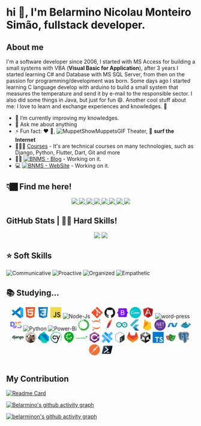 # hi 👋, I'm Belarmino Nicolau Monteiro Simão, fullstack developer.
  
## About me

I'm a software developer since 2006, I started with MS Access for building a small systems with VBA (**Visual Basic for Application**), after 3 years I started learning C# and Database with MS SQL Server, from then on the passion for programming/development was born.
Some days ago I started learning C language develop with arduino to build a small system that measures the temperature and send it by e-mail to the responsible sector.
I also did some things in Java, but just for fun 😄. 
Another cool stuff about me: I love to learn and exchange experiences and knowledges. 📖

- 🌱 I’m currently improving my knowledges.
- 💬 Ask me about anything
- ⚡ Fun fact: ❤️ 🐶, ![MuppetShowMuppetsGIF](https://github.com/belarminon/belarminon/assets/35656300/a96f6963-c65b-4b8e-840f-a2e0650899b1)
 Theater, 🛜 **surf the Internet** 
- 👨🏼‍🏫 [Courses](https://www.treinaweb.com.br/cursos-online?q=fagner+pinheiro) - It's are technical courses on many technologies, such as Django, Python, Flutter, Dart, Git and more
- ✍🏼 [![BNMS - Blog](https://img.shields.io/static/v1?label=BNMS&message=Blog&color=2ea44f&style=for-the-badge)](https://bnms.com.br/blog) - Working on it.
- 💻 [![BNMS - WebSite](https://img.shields.io/static/v1?label=BNMS&message=WebSite&color=2ea44f&style=for-the-badge)](https://bnms.com.br) - Working on it.

## 👇🏿 Find me here!

<div align="center"> 
  <a href="https://github.com/belarminon/" target="_blank">
    <img src="https://img.shields.io/badge/-Github-000?style=for-the-badge&logo=Github&logoColor=white" target="_blank">
  </a>
  <a href="https://www.linkedin.com/in/belarmino-nicolau-monteiro-sim%C3%A3o-30117522/" target="_blank">
    <img src="https://img.shields.io/badge/-LinkedIn-blue?style=for-the-badge&logo=Linkedin&logoColor=white" target="_blank">
  </a>
  <a href="https://www.facebook.com/belarmino.simao/" target="_blank">
    <img src="https://img.shields.io/badge/Facebook-Follow-blue?style=for-the-badge&logo=facebook" target="_blank">
  </a>
  <a href="https://twitter.com/belarminonsimao/" target="_blank">
    <img src="https://img.shields.io/badge/-Twitter-1ca0f1?style=for-the-badge&labelColor=1ca0f1&logo=twitter&logoColor=white" target="_blank">
  </a>
  <a href="https://www.instagram.com/belarmino_nicolau/?hl=pt_BR/" target="_blank">
    <img src="https://img.shields.io/badge/-Instagram-purple?style=for-the-badge&logo=instagram&logoColor=white" target="_blank">
  </a>
  <a href="https://web.dio.me/users/belarmino_nicolau/" target="_blank">
    <img src="https://img.shields.io/badge/-Meu%20Perfil%20na%20DIO-30A3DC?style=for-the-badge" target="_blank">
  </a>
  <a href="https://www.youtube.com/watch?v=N-fioJiUmVg/" target="_blank">
    <img src="https://img.shields.io/badge/-YouTube-ff0000?style=for-the-badge&labelColor=ff0000&logo=youtube&logoColor=white" target="_blank">
  </a>
  <a href="https://api.whatsapp.com/send?phone=5512988450080/" target="_blank">
    <img src="https://img.shields.io/badge/-+5512988450080-000?style=for-the-badge&logo=whatsapp&logoColor=62b1d4&color:FFF" target="_blank">
  </a>
</div>

## GitHub Stats | 💪🏿 Hard Skills!

<p align="center">

  <img width="48%" src="https://github-readme-stats.vercel.app/api/?username=belarminon&show_icons=true&title_color=fff&icon_color=79ff97&text_color=9f9f9f&bg_color=151515">
  <img width="36.5%" src="https://github-readme-stats.vercel.app/api/top-langs/?username=belarminon&layout=compact&show_icons=true&title_color=fff&icon_color=79ff97&text_color=9f9f9f&bg_color=151515">

</p>


## ⭐ Soft Skills
![Communicative](https://img.shields.io/badge/Communicative-red?style=for-the-badge)
![Proactive](https://img.shields.io/badge/Proactive-blue?style=for-the-badge)
![Organized](https://img.shields.io/badge/Organized-red?style=for-the-badge)
![Empathetic](https://img.shields.io/badge/Empathetic-blue?style=for-the-badge)

## 📚 Studying...
<div align="center">
  <img alt="VS-Code" height="30" width="30"src="https://raw.githubusercontent.com/devicons/devicon/6910f0503efdd315c8f9b858234310c06e04d9c0/icons/vscode/vscode-original.svg">         
  <img alt="html5" height="30" width="30"src="https://raw.githubusercontent.com/devicons/devicon/6910f0503efdd315c8f9b858234310c06e04d9c0/icons/html5/html5-original.svg">   
  <img alt="CSS3" height="30" width="30"  src="https://raw.githubusercontent.com/devicons/devicon/master/icons/css3/css3-original.svg">   
  <img alt="Javascript" height="30" width="30" src="https://raw.githubusercontent.com/devicons/devicon/master/icons/javascript/javascript-original.svg">
  <img alt="Node-Js" height="30" width="30" src="https://pluspng.com/img-png/nodejs-png--400.png">
  <img alt="git"   height="30" width="30" src="https://raw.githubusercontent.com/devicons/devicon/6910f0503efdd315c8f9b858234310c06e04d9c0/icons/git/git-original.svg">
  <img alt="github"   height="30" width="30" src="https://raw.githubusercontent.com/devicons/devicon/6910f0503efdd315c8f9b858234310c06e04d9c0/icons/github/github-original.svg">
  <img alt="bootstrap" height="30" width="30" src="https://raw.githubusercontent.com/devicons/devicon/6910f0503efdd315c8f9b858234310c06e04d9c0/icons/bootstrap/bootstrap-original.svg">
  <img alt="Canvas" height="30" width="30" src="https://raw.githubusercontent.com/devicons/devicon/6910f0503efdd315c8f9b858234310c06e04d9c0/icons/canva/canva-original.svg">
  <img alt="angularjs" height="30" width="30" src="https://raw.githubusercontent.com/devicons/devicon/6910f0503efdd315c8f9b858234310c06e04d9c0/icons/angularjs/angularjs-original.svg">
  <img alt="word-press" height="30" width="30" src="https://www.tampapcwebdesign.com/wp-content/uploads/2015/07/wordpress-icon.png">
  <img alt="discordjs" height="30" width="30" src="https://raw.githubusercontent.com/devicons/devicon/6910f0503efdd315c8f9b858234310c06e04d9c0/icons/discordjs/discordjs-original.svg">
  <img alt="Python" height="30" width="30" src="https://cdn4.iconfinder.com/data/icons/logos-and-brands/512/267_Python_logo-512.png">
  <img alt="Power-Bi" height="30" width="30" src="https://www.tekenable.ie/wp-content/uploads/2019/09/PowerBI-Icon-Transparent.png">
  <img alt="Anaconda" height="30" width="30" src="https://raw.githubusercontent.com/devicons/devicon/6910f0503efdd315c8f9b858234310c06e04d9c0/icons/anaconda/anaconda-original.svg">
  <img alt="Jupyter" height="30" width="30" src="https://raw.githubusercontent.com/devicons/devicon/6910f0503efdd315c8f9b858234310c06e04d9c0/icons/jupyter/jupyter-original.svg">
  <img alt="Apache" height="30" width="30" src="https://raw.githubusercontent.com/devicons/devicon/6910f0503efdd315c8f9b858234310c06e04d9c0/icons/apache/apache-original.svg">
  <img alt="Arduino" height="30" width="30" src="https://raw.githubusercontent.com/devicons/devicon/6910f0503efdd315c8f9b858234310c06e04d9c0/icons/arduino/arduino-original.svg">

  <img alt="Arduino" height="30" width="30" src="https://raw.githubusercontent.com/devicons/devicon/6910f0503efdd315c8f9b858234310c06e04d9c0/icons/flutter/flutter-original.svg">
  <img alt="Arduino" height="30" width="30" src="https://raw.githubusercontent.com/devicons/devicon/6910f0503efdd315c8f9b858234310c06e04d9c0/icons/firebase/firebase-original.svg">
  <img alt="Arduino" height="30" width="30" src="https://raw.githubusercontent.com/devicons/devicon/6910f0503efdd315c8f9b858234310c06e04d9c0/icons/dotnetcore/dotnetcore-original.svg">
  <img alt="Arduino" height="30" width="30" src="https://raw.githubusercontent.com/devicons/devicon/6910f0503efdd315c8f9b858234310c06e04d9c0/icons/dot-net/dot-net-original.svg">
  <img alt="Arduino" height="30" width="30" src="https://raw.githubusercontent.com/devicons/devicon/6910f0503efdd315c8f9b858234310c06e04d9c0/icons/docker/docker-original.svg">
  <img alt="Arduino" height="30" width="30" src="https://raw.githubusercontent.com/devicons/devicon/6910f0503efdd315c8f9b858234310c06e04d9c0/icons/django/django-plain-wordmark.svg">
  <img alt="Arduino" height="30" width="30" src="https://raw.githubusercontent.com/devicons/devicon/6910f0503efdd315c8f9b858234310c06e04d9c0/icons/dbeaver/dbeaver-original.svg">
  <img alt="Arduino" height="30" width="30" src="https://raw.githubusercontent.com/devicons/devicon/6910f0503efdd315c8f9b858234310c06e04d9c0/icons/dart/dart-original.svg">
  <img alt="Arduino" height="30" width="30" src="https://raw.githubusercontent.com/devicons/devicon/6910f0503efdd315c8f9b858234310c06e04d9c0/icons/cypressio/cypressio-original.svg">
  <img alt="Arduino" height="30" width="30" src="https://raw.githubusercontent.com/devicons/devicon/6910f0503efdd315c8f9b858234310c06e04d9c0/icons/cucumber/cucumber-plain.svg">
  <img alt="Arduino" height="30" width="30" src="https://raw.githubusercontent.com/devicons/devicon/6910f0503efdd315c8f9b858234310c06e04d9c0/icons/cucumber/cucumber-plain-wordmark.svg">
  <img alt="CSharp" height="30" width="30" src="https://raw.githubusercontent.com/devicons/devicon/6910f0503efdd315c8f9b858234310c06e04d9c0/icons/csharp/csharp-original.svg">
  <img alt="Capacitor" height="30" width="30" src="https://raw.githubusercontent.com/devicons/devicon/6910f0503efdd315c8f9b858234310c06e04d9c0/icons/capacitor/capacitor-original.svg">
  <img alt="Bash" height="30" width="30" src="https://raw.githubusercontent.com/devicons/devicon/6910f0503efdd315c8f9b858234310c06e04d9c0/icons/bash/bash-original.svg">
  <img alt="GitLab" height="30" width="30" src="https://raw.githubusercontent.com/devicons/devicon/6910f0503efdd315c8f9b858234310c06e04d9c0/icons/gitlab/gitlab-original.svg">
  <img alt="GitLab" height="30" width="30" src="https://raw.githubusercontent.com/devicons/devicon/6910f0503efdd315c8f9b858234310c06e04d9c0/icons/unity/unity-original.svg">
  <img alt="GitLab" height="30" width="30" src="https://raw.githubusercontent.com/devicons/devicon/6910f0503efdd315c8f9b858234310c06e04d9c0/icons/typescript/typescript-original.svg">
  <img alt="GitLab" height="30" width="30" src="https://raw.githubusercontent.com/devicons/devicon/6910f0503efdd315c8f9b858234310c06e04d9c0/icons/playwright/playwright-original.svg">
  <img alt="GitLab" height="30" width="30" src="https://raw.githubusercontent.com/devicons/devicon/6910f0503efdd315c8f9b858234310c06e04d9c0/icons/postgresql/postgresql-original.svg">
  <img alt="GitLab" height="30" width="30" src="https://raw.githubusercontent.com/devicons/devicon/6910f0503efdd315c8f9b858234310c06e04d9c0/icons/postman/postman-original.svg">
  <img alt="GitLab" height="30" width="30" src="https://raw.githubusercontent.com/devicons/devicon/6910f0503efdd315c8f9b858234310c06e04d9c0/icons/powershell/powershell-original.svg">

  </div>
<br>

## My Contribution

[![Readme Card](https://github-readme-stats.vercel.app/api/pin/?username=belarminon&repo=dio-lab-open-source)](https://github.com/belarminon/github-readme-stats)

[![Belarmino's github activity graph](https://github-readme-activity-graph.vercel.app/graph?username=belarminon&bg_color=0d1117&color=6695b2&line=ffffff&point=ff0000&area=true&hide_border=true)](https://github.com/ashutosh00710/github-readme-activity-graph)

[![belarminon's github activity graph](https://activity-graph.herokuapp.com/graph?username=belarminon&theme=react-dark)](https://github.com/ashutosh00710/github-readme-activity-graph)


<!-- 



# Udemy Courses

Here is a link to my [Udemy profile](https://www.udemy.com/user/belarmino-nicolau/).

## Recommended Courses

### Course 1: [Python for Beginners](https://www.udemy.com/course/python-for-beginners/)
Learn Python from scratch with this comprehensive course.

### Course 2: [Advanced JavaScript](https://www.udemy.com/course/advanced-javascript/)
Master advanced JavaScript concepts and techniques.

### Course 3: [Data Science with R](https://www.udemy.com/course/data-science-with-r/)
A complete guide to data science using the R programming language.

## More Courses

You can find more courses on my [Udemy profile](https://www.udemy.com/user/john-doe/). -->

